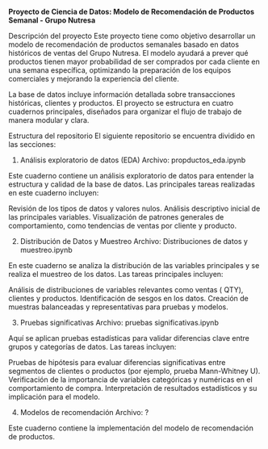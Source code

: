 **Proyecto de Ciencia de Datos: Modelo de Recomendación de Productos Semanal - Grupo Nutresa**

Descripción del proyecto
Este proyecto tiene como objetivo desarrollar un modelo de recomendación de productos semanales basado en datos históricos de ventas del Grupo Nutresa. El modelo ayudará a prever qué productos tienen mayor probabilidad de ser comprados por cada cliente en una semana específica, optimizando la preparación de los equipos comerciales y mejorando la experiencia del cliente.

La base de datos incluye información detallada sobre transacciones históricas, clientes y productos. El proyecto se estructura en cuatro cuadernos principales, diseñados para organizar el flujo de trabajo de manera modular y clara.

Estructura del repositorio
El siguiente repositorio se encuentra dividido en las secciones:

1. Análisis exploratorio de datos (EDA)
Archivo: propductos_eda.ipynb

Este cuaderno contiene un análisis exploratorio de datos para entender la estructura y calidad de la base de datos. Las principales tareas realizadas en este cuaderno incluyen:

Revisión de los tipos de datos y valores nulos.
Análisis descriptivo inicial de las principales variables.
Visualización de patrones generales de comportamiento, como tendencias de ventas por cliente y producto.


2. Distribución de Datos y Muestreo
Archivo: Distribuciones de datos y muestreo.ipynb

En este cuaderno se analiza la distribución de las variables principales y se realiza el muestreo de los datos. Las tareas principales incluyen:

Análisis de distribuciones de variables relevantes como ventas ( QTY), clientes y productos.
Identificación de sesgos en los datos.
Creación de muestras balanceadas y representativas para pruebas y modelos.


3. Pruebas significativas
Archivo: pruebas significativas.ipynb

Aquí se aplican pruebas estadísticas para validar diferencias clave entre grupos y categorías de datos. Las tareas incluyen:

Pruebas de hipótesis para evaluar diferencias significativas entre segmentos de clientes o productos (por ejemplo, prueba Mann-Whitney U).
Verificación de la importancia de variables categóricas y numéricas en el comportamiento de compra.
Interpretación de resultados estadísticos y su implicación para el modelo.

4. Modelos de recomendación
Archivo: ?

Este cuaderno contiene la implementación del modelo de recomendación de productos.

